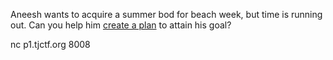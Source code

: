 Aneesh wants to acquire a summer bod for beach week, but time is running out. Can you help him [create a plan](https://static.tjctf.org/bed9d7b7327958dab4d07b06772a032f3e97455e310956558579e8838762b5e2_gym) to attain his goal?

nc p1.tjctf.org 8008
